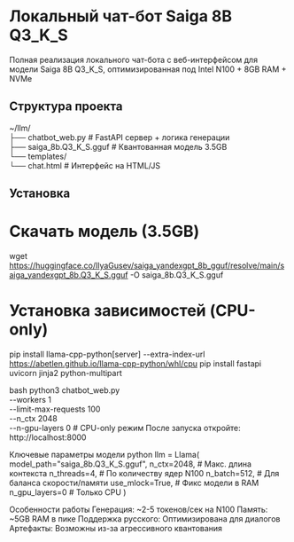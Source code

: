# Локальный чат-бот Saiga 8B Q3_K_S
Полная реализация локального чат-бота с веб-интерфейсом для модели Saiga 8B Q3_K_S, оптимизированная под Intel N100 + 8GB RAM + NVMe

## Структура проекта

~/llm/  
├── chatbot_web.py # FastAPI сервер + логика генерации  
├── saiga_8b.Q3_K_S.gguf # Квантованная модель 3.5GB  
└── templates/  
     └── chat.html # Интерфейс на HTML/JS  

## Установка

# Скачать модель (3.5GB)
wget https://huggingface.co/IlyaGusev/saiga_yandexgpt_8b_gguf/resolve/main/saiga_yandexgpt_8b.Q3_K_S.gguf -O saiga_8b.Q3_K_S.gguf

# Установка зависимостей (CPU-only)
pip install llama-cpp-python[server] --extra-index-url https://abetlen.github.io/llama-cpp-python/whl/cpu
pip install fastapi uvicorn jinja2 python-multipart

bash
python3 chatbot_web.py \
  --workers 1 \
  --limit-max-requests 100 \
  --n_ctx 2048 \
  --n-gpu-layers 0  # CPU-only режим
После запуска откройте: http://localhost:8000

Ключевые параметры модели
python
llm = Llama(
    model_path="saiga_8b.Q3_K_S.gguf",
    n_ctx=2048,          # Макс. длина контекста
    n_threads=4,         # По количеству ядер N100
    n_batch=512,         # Для баланса скорости/памяти
    use_mlock=True,      # Фикс модели в RAM
    n_gpu_layers=0       # Только CPU
)

Особенности работы
Генерация: ~2-5 токенов/сек на N100
Память: ~5GB RAM в пике
Поддержка русского: Оптимизирована для диалогов
Артефакты: Возможны из-за агрессивного квантования
